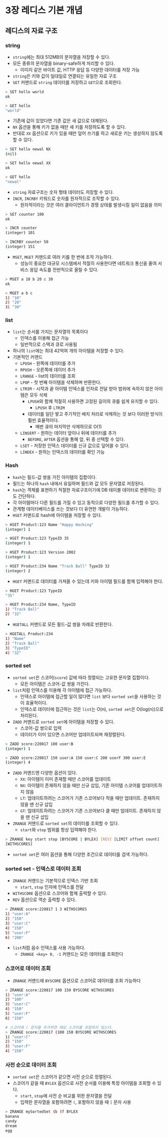 # 3장 레디스 기본 개념

## 레디스의 자료 구조

### string

- `string`에는 최대 512MB의 문자열을 저장할 수 있다.
- 모든 종류의 문자열을 binary-safe하게 처리할 수 있다.
    - 이미지 같은 바이트 값, HTTP 응답 등 다양한 데이터를 저장 가능
- `string`은 키와 값이 일대일로 연결되는 유일한 자료 구조
- `SET` 커맨드로 `string` 데이터를 저장하고 `GET`으로 조회한다.

```bash
> SET hello world
ok

> GET hello
"world"
```

- 기존에 값이 있었다면 기존 값은 새 값으로 대체된다.
- `NX` 옵션을 통해 키가 없을 때만 새 키를 저장하도록 할 수 있다.
- 반대로 `XX` 옵션으로 키가 있을 때만 덮어 쓰기를 하고 새로운 키는 생성하지 않도록 할 수 있다.

```bash
> SET hello newal NX
(nil)

> SET hello newal XX
ok

> GET hello
"newal"
```

- `string` 자료구조는 숫자 형태 데이터도 저장할 수 있다.
- `INCR`, `INCRBY` 키워드로 숫자를 원자적으로 조작할 수 있다.
    - 원자적이라는 것은 여러 클라이언트가 경쟁 상태를 발생시킬 일이 없음을 의미

```bash
> SET counter 100
ok

> INCR counter
(integer) 101

> INCRBY counter 50
(integer) 151
```

- `MSET`, `MGET` 커맨드로 여러 키를 한 번에 조작 가능하다.
    - 성능이 중요한 대규모 시스템에서 적절히 사용한다면 네트워크 통신을 줄여 서비스 응답 속도를 전반적으로 올릴 수 있다.

```bash
> MSET a 10 b 20 c 30
ok

> MGET a b c
1) "10"
2) "20"
3) "30"
```

### list

- `list`는 순서를 가지는 문자열의 목록이다
  - 인덱스를 이용해 접근 가능
  - 일반적으로 스택과 큐로 사용됨
- 하나의 `list`에는 최대 42억여 개의 아이템을 저장할 수 있다.
- 기본적인 커맨드
  - `LPUSH` - 왼쪽에 데이터를 추가
  - `RPUSH` - 오른쪽에 데이터 추가
  - `LRANGE` - list의 데이터를 조회
  - `LPOP` - 첫 번째 아이템을 삭제하며 반환한다.
  - `LTRIM` - 시작과 끝 아이템 인덱스를 인자로 전달 받아 범위에 속하지 않은 아이템은 모두 삭제
    - `LPUSH`와 함께 적절히 사용하면 고정된 길이의 큐를 쉽게 유지할 수 있다.
      - `LPUSH` 후 `LTRIM`
    - 데이터를 일단 쌓고 주기적인 배치 처리로 삭제하는 것 보다 이러한 방식이 훨씬 효율적이다.
      - 매번 큐의 마지막만 삭제하므로 O(1)
  - `LINSERT` - 원하는 데이터 앞이나 뒤에 데이터를 추가
    - `BEFORE`, `AFTER` 옵션을 통해 앞, 뒤 중 선택할 수 있다.
  - `LSET` - 저장한 인덱스 데이터를 신규 값으로 덮어쓸 수 있다.
  - `LINDEX` - 원하는 인덱스의 데이터를 확인 가능

### Hash

- `hash`는 필드-값 쌍을 가진 아이템의 집합이다.
- 필드는 하나의 `hash` 내에서 유일하며 필드와 값 모두 문자열로 저장된다.
- `hash`는 객체를 표현하기 적절한 자료구조이기에 DB 테이블 데이터로 변환하는 것도 간단하다.
- 각 아이템마다 다른 필드를 가질 수 있고 동적으로 다양한 필드를 추가할 수 있다.
- 관계형 데이터베이스를 쓰는 것보다 더 유연한 개발이 가능하다.
- `HSET` 커맨드로 hash에 아이템을 저장할 수 있다.

```bash
> HSET Product:123 Name "Happy Hacking"
(integer) 1

> HSET Product:123 TypeID 35
(integer) 1

> HSET Product:123 Version 2002
(integer) 1

> HSET Product:234 Name "Track Ball" TypeID 32
(integer) 2
```

- `HGET` 커맨드로 데이터를 가져올 수 있는데 키와 아이템 필드를 함께 입력해야 한다.

```bash
> HGET Product:123 TypeID
"35"

> HGET Product:234 Name, TypeID
1) "Track Ball"
2) "32"
```

- `HGETALL` 커맨드로 모든 필드-값 쌍을 차례로 반환한다.

```bash
> HGETALL Product:234
1) "Name"
2) "Track Ball"
3) "TypeID"
4) "32"
```

### sorted set

- `sorted set`은 스코어(`score`) 값에 따라 정렬되는 고유한 문자열 집합이다.
  - 모든 아이템은 스코어-값 쌍을 가진다.
- `list`처럼 인덱스를 이용해 각 아이템에 접근 가능하다.
  - 인덱스로 아이템에 접근할 일이 많다면 `list` 보다 `sorted set`을 사용하는 것이 효율적이다.
  - 인덱스로 데이터에 접근하는 것은 `list`는 O(n), `sorted set`은 O(log(n))으로 처리된다.
- `ZADD` 커맨드로 `sorted set`에 아이템을 저장할 수 있다.
  - 스코어-값 쌍으로 입력
  - 데이터가 이미 있으면 스코어만 업데이트되며 재정렬된다.

```bash
> ZADD score:220817 100 user:B
(integer) 1

> ZADD score:220817 150 user:A 150 user:C 200 userF 300 user:E
(integer) 4
```

- `ZADD` 커맨드엔 다양한 옵션이 있다.
  - `XX`: 아이템이 이미 존재할 때만 스코어를 업데이트
  - `NX`: 아이템이 존재하지 않을 때만 신규 삽입, 기존 아이템 스코어를 업데이트하지 않음
  - `LT`: 업데이트하려는 스코어가 기존 스코어보다 작을 때만 업데이트. 존재하지 않을 땐 신규 삽입
  - `GT`: 업데이트하려는 스코어가 기존 스코어보다 클 때만 업데이트. 존재하지 않을 땐 신규 삽입
- `ZRANGE` 커맨드로 `sorted set`의 데이터를 조회할 수 있다.
  - `start`와 `stop` 범위를 항상 입력해야 한다.

```bash
> ZRANGE key start stop [BYSCORE | BYLEX] [REV] [LIMIT offset count]
[WITHSCORES]
```

- `sorted set`은 여러 옵션을 통해 다양한 조건으로 데이터를 검색 가능하다.

### sorted set - 인덱스로 데이터 조회

- `ZRANGE` 커맨드는 기본적으로 인덱스 기반 조회
  - `start`, `stop` 인자에 인덱스를 전달
- `WITHSCORE` 옵션으로 스코어와 함께 출력할 수 있다.
- `REV` 옵션으로 역순 출력할 수 있다.

```bash
> ZRANGE score:220817 1 3 WITHSCORES
1) "user:A"
2) "150"
3) "user:C"
4) "150"
5) "user:F"
6) "200"
```

- `list`처럼 음수 인덱스를 사용 가능하다.
  - `ZRANGE <key> 0, -1` 커맨드는 모든 데이터를 조회한다

### 스코어로 데이터 조회

- `ZRANGE` 커맨드에 `BYSCORE` 옵션으로 스코어로 데이터를 조회 가능하다

```bash
> ZRANGE score:220817 100 150 BYSCORE WITHSCORES
1) "user:A"
2) "100"
3) "user:C"
4) "150"
5) "user:F"
6) "150"

# 스코어에 ( 문자를 추가하면 해당 스코어를 포함하지 않는다.
> ZRANGE score:220817 (100 150 BYSCORE WITHSCORES
1) "user:C"
2) "150"
3) "user:F"
4) "150"
```

### 사전 순으로 데이터 조회

- `sorted set`은 스코어가 같으면 사전 순으로 정렬된다.
- 스코어가 같을 때 `BYLEX` 옵션으로 사전 순서를 이용해 특정 아이템을 조회할 수 있다.
  - `start`, `stop`에 사전 순 비교를 위한 문자열을 전달
  - 입력한 문자열을 포함하려면 `(`, 포함하지 않을 때 `[` 문자 사용

```bash
> ZRANGE mySortedSet (b (f BYLEX
banana
candy
dream
egg
```
